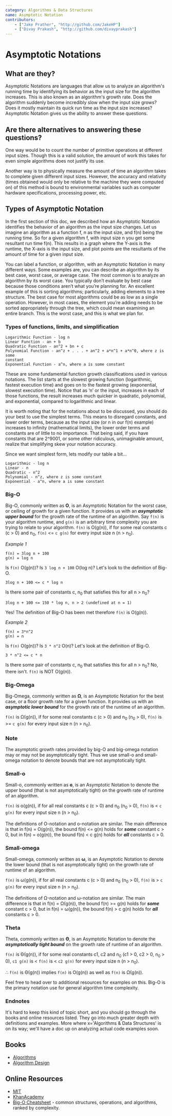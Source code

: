 ```yaml
---
category: Algorithms & Data Structures
name: Asymptotic Notation
contributors:
    - ["Jake Prather", "http://github.com/JakeHP"]
    - ["Divay Prakash", "http://github.com/divayprakash"]
---
```


# Asymptotic Notations

## What are they?

Asymptotic Notations are languages that allow us to analyze an algorithm's 
running time by identifying its behavior as the input size for the algorithm 
increases. This is also known as an algorithm's growth rate. Does the 
algorithm suddenly become incredibly slow when the input size grows? Does it 
mostly maintain its quick run time as the input size increases? Asymptotic 
Notation gives us the ability to answer these questions.

## Are there alternatives to answering these questions?

One way would be to count the number of primitive operations at different 
input sizes. Though this is a valid solution, the amount of work this takes 
for even simple algorithms does not justify its use.

Another way is to physically measure the amount of time an algorithm takes to 
complete given different input sizes. However, the accuracy and relativity 
(times obtained would only be relative to the machine they were computed on) 
of this method is bound to environmental variables such as computer hardware 
specifications, processing power, etc.

## Types of Asymptotic Notation

In the first section of this doc, we described how an Asymptotic Notation 
identifies the behavior of an algorithm as the input size changes. Let us 
imagine an algorithm as a function f, n as the input size, and f(n) being 
the running time. So for a given algorithm f, with input size n you get 
some resultant run time f(n). This results in a graph where the Y-axis is 
the runtime, the X-axis is the input size, and plot points are the resultants 
of the amount of time for a given input size.

You can label a function, or algorithm, with an Asymptotic Notation in many 
different ways. Some examples are, you can describe an algorithm by its best 
case, worst case, or average case. The most common is to analyze an algorithm 
by its worst case. You typically don’t evaluate by best case because those 
conditions aren’t what you’re planning for. An excellent example of this is 
sorting algorithms; particularly, adding elements to a tree structure. The 
best case for most algorithms could be as low as a single operation. However, 
in most cases, the element you’re adding needs to be sorted appropriately 
through the tree, which could mean examining an entire branch. This is 
the worst case, and this is what we plan for.

### Types of functions, limits, and simplification

```
Logarithmic Function - log n
Linear Function - an + b
Quadratic Function - an^2 + bn + c
Polynomial Function - an^z + . . . + an^2 + a*n^1 + a*n^0, where z is some 
constant
Exponential Function - a^n, where a is some constant
```

These are some fundamental function growth classifications used in 
various notations. The list starts at the slowest growing function 
(logarithmic, fastest execution time) and goes on to the fastest 
growing (exponential, slowest execution time). Notice that as ‘n’ 
or the input, increases in each of those functions, the result 
increases much quicker in quadratic, polynomial, and exponential, 
compared to logarithmic and linear.

It is worth noting that for the notations about to be discussed, 
you should do your best to use the simplest terms. This means to 
disregard constants, and lower order terms, because as the input 
size (or n in our f(n) example) increases to infinity (mathematical 
limits), the lower order terms and constants are of little to no 
importance. That being said, if you have constants that are 2^9001, 
or some other ridiculous, unimaginable amount, realize that 
simplifying skew your notation accuracy.

Since we want simplest form, lets modify our table a bit...

```
Logarithmic - log n
Linear - n
Quadratic - n^2
Polynomial - n^z, where z is some constant
Exponential - a^n, where a is some constant
```

### Big-O
Big-O, commonly written as **O**, is an Asymptotic Notation for the worst 
case, or ceiling of growth for a given function. It provides us with an 
_**asymptotic upper bound**_ for the growth rate of the runtime of an algorithm.
Say `f(n)` is your algorithm runtime, and `g(n)` is an arbitrary time 
complexity you are trying to relate to your algorithm. `f(n)` is O(g(n)), if 
for some real constants c (c > 0) and n<sub>0</sub>, `f(n)` <= `c g(n)` for every input size 
n (n > n<sub>0</sub>).

*Example 1*

```
f(n) = 3log n + 100
g(n) = log n
```

Is `f(n)` O(g(n))?
Is `3 log n + 100` O(log n)?
Let's look to the definition of Big-O.

```
3log n + 100 <= c * log n
```

Is there some pair of constants c, n<sub>0</sub> that satisfies this for all n > n<sub>0</sub>?

```
3log n + 100 <= 150 * log n, n > 2 (undefined at n = 1)
```

Yes! The definition of Big-O has been met therefore `f(n)` is O(g(n)).

*Example 2*

```
f(n) = 3*n^2
g(n) = n
```

Is `f(n)` O(g(n))?
Is `3 * n^2` O(n)?
Let's look at the definition of Big-O.

```
3 * n^2 <= c * n
```

Is there some pair of constants c, n<sub>0</sub> that satisfies this for all n > n<sub>0</sub>?
No, there isn't. `f(n)` is NOT O(g(n)).

### Big-Omega
Big-Omega, commonly written as **Ω**, is an Asymptotic Notation for the best 
case, or a floor growth rate for a given function. It provides us with an 
_**asymptotic lower bound**_ for the growth rate of the runtime of an algorithm.

`f(n)` is Ω(g(n)), if for some real constants c (c > 0) and n<sub>0</sub> (n<sub>0</sub> > 0), `f(n)` is >= `c g(n)` 
for every input size n (n > n<sub>0</sub>).

### Note

The asymptotic growth rates provided by big-O and big-omega notation may or 
may not be asymptotically tight. Thus we use small-o and small-omega notation 
to denote bounds that are not asymptotically tight. 

### Small-o
Small-o, commonly written as **o**, is an Asymptotic Notation to denote the 
upper bound (that is not asymptotically tight) on the growth rate of runtime 
of an algorithm.

`f(n)` is o(g(n)), if for all real constants c (c > 0) and n<sub>0</sub> (n<sub>0</sub> > 0), `f(n)` is < `c g(n)` 
for every input size n (n > n<sub>0</sub>).

The definitions of O-notation and o-notation are similar. The main difference 
is that in f(n) = O(g(n)), the bound f(n) <= g(n) holds for _**some**_ 
constant c > 0, but in f(n) = o(g(n)), the bound f(n) < c g(n) holds for 
_**all**_ constants c > 0.

### Small-omega
Small-omega, commonly written as **ω**, is an Asymptotic Notation to denote 
the lower bound (that is not asymptotically tight) on the growth rate of 
runtime of an algorithm.

`f(n)` is ω(g(n)), if for all real constants c (c > 0) and n<sub>0</sub> (n<sub>0</sub> > 0), `f(n)` is > `c g(n)` 
for every input size n (n > n<sub>0</sub>).

The definitions of Ω-notation and ω-notation are similar. The main difference 
is that in f(n) = Ω(g(n)), the bound f(n) >= g(n) holds for _**some**_ 
constant c > 0, but in f(n) = ω(g(n)), the bound f(n) > c g(n) holds for 
_**all**_ constants c > 0.

### Theta
Theta, commonly written as **Θ**, is an Asymptotic Notation to denote the 
_**asymptotically tight bound**_ on the growth rate of runtime of an algorithm. 

`f(n)` is Θ(g(n)), if for some real constants c1, c2 and n<sub>0</sub> (c1 > 0, c2 > 0, n<sub>0</sub> > 0), 
`c1 g(n)` is < `f(n)` is < `c2 g(n)` for every input size n (n > n<sub>0</sub>).

∴ `f(n)` is Θ(g(n)) implies `f(n)` is O(g(n)) as well as `f(n)` is Ω(g(n)).

Feel free to head over to additional resources for examples on this. Big-O 
is the primary notation use for general algorithm time complexity.

### Endnotes
It's hard to keep this kind of topic short, and you should go 
through the books and online resources listed. They go into much greater depth 
with definitions and examples. More where x='Algorithms & Data Structures' is 
on its way; we'll have a doc up on analyzing actual code examples soon.

## Books

* [Algorithms](http://www.amazon.com/Algorithms-4th-Robert-Sedgewick/dp/032157351X)
* [Algorithm Design](http://www.amazon.com/Algorithm-Design-Foundations-Analysis-Internet/dp/0471383651)

## Online Resources

* [MIT](http://web.mit.edu/16.070/www/lecture/big_o.pdf)
* [KhanAcademy](https://www.khanacademy.org/computing/computer-science/algorithms/asymptotic-notation/a/asymptotic-notation)
* [Big-O Cheatsheet](http://bigocheatsheet.com/) - common structures, operations, and algorithms, ranked by complexity.
